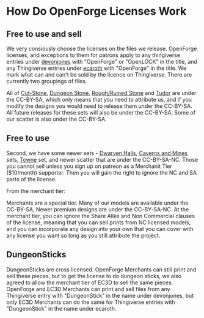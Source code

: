 How Do OpenForge Licenses Work
==============================

Free to use and sell
--------------------
We very consiously choose the licenses on the files we release.  OpenForge licenses, and exceptions to them for patrons apply to any thingiverse entries under [devonjones](https://www.thingiverse.com/devonjones/designs) with "OpenForge" or "OpenLOCK" in the title, and any Thingiverse entries under [ecaroth](https://www.thingiverse.com/ecaroth/designs) with "OpenForge" in the title.  We mark what can and can't be sold by the licence on Thingiverse. There are currently two groupings of files.

All of [Cut-Stone](https://www.thingiverse.com/devonjones/collections/openforge-2-cut-stone-series), [Dungeon Stone](https://www.thingiverse.com/devonjones/collections/openforge-2-dungeon-stone-series), [Rough/Ruined Stone](https://www.thingiverse.com/devonjones/collections/openforge-2-rough-and-ruined-stone-series) and [Tudor](https://www.thingiverse.com/devonjones/collections/openforge-2-tudor-series) are under the CC-BY-SA, which only means that you need to attribute us, and if you modify the designs you would need to release them under the CC-BY-SA. All future releases for these sets will also be under the CC-BY-SA.  Some of our scatter is also under the CC-BY-SA.

Free to use
-----------
Second, we have some newer sets - [Dwarven Halls](https://www.thingiverse.com/devonjones/collections/openforge-2-dwarven-halls), [Caverns and Mines](https://www.thingiverse.com/devonjones/collections/openforge-2-caverns) sets, [Towne](https://www.thingiverse.com/devonjones/collections/openforge-2-towne-series) set, and newer scatter that are under the CC-BY-SA-NC. Those you cannot sell unless you sign up on patreon as a Merchanit Tier ($10/month) supporter. Then you will gain the right to ignore the NC and SA parts of the license.

From the merchant tier:

Merchants are a special tier. Many of our models are available under the CC-BY-SA, Newer premium designs are under the CC-BY-SA-NC.  At the merchant tier, you can ignore the Share Alike and Non Commercial clauses of the license, meaning that you can sell prints from NC licensed models, and you can incorporate any design into your own that you can cover with any license you want so long as you still attribute the project.

DungeonSticks
-------------

DungeonSticks are cross licensed.  OpenForge Merchants can still print and sell these pieces, but to get the license to do dungeon sticks, we also agreed to allow the merchant tier of EC3D to sell the same pieces. OpenForge and EC3D Merchants can print and sell files from any Thingiverse entry with "DungeonStick" in the name under devonjones, but only EC3D Merchants can do the same for Thingiverse entries with "DungeonStick" in the name under ecaroth. 
